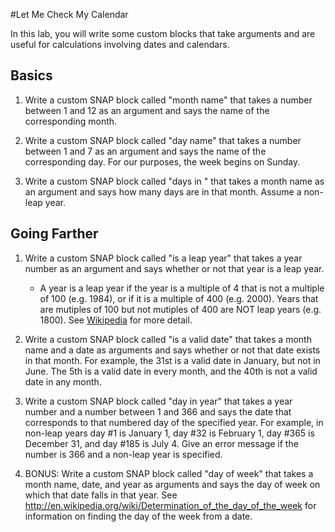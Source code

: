 #Let Me Check My Calendar

In this lab, you will write some custom blocks that take arguments and are useful for calculations involving dates and calendars.

## Basics
1. Write a custom SNAP block called "month name" that takes a number between 1 and 12 as an argument and says the name of the corresponding month.

1. Write a custom SNAP block called "day name" that takes a number between 1 and 7 as an argument and says the name of the corresponding day.  For our purposes, the week begins on Sunday. 

1. Write a custom SNAP block called "days in " that takes a month name as an argument and says how many days are in that month.  Assume a non-leap year.


## Going Farther
1. Write a custom SNAP block called "is a leap year" that takes a year number as an argument and says whether or not that year is a leap year.
    * A year is a leap year if the year is a multiple of 4 that is not a multiple of 100 (e.g. 1984), or if it is a multiple of 400 (e.g. 2000). Years that are mutiples of 100 but not mutiples of 400 are NOT leap years (e.g. 1800).  See [Wikipedia](https://en.wikipedia.org/wiki/Leap_year#Algorithm) for more detail.

1. Write a custom SNAP block called "is a valid date" that takes a month name and a date as arguments and says whether or not that date exists in that month.  For example, the 31st is a valid date in January, but not in June.  The 5th is a valid date in every month, and the 40th is not a valid date in any month.

1. Write a custom SNAP block called "day in year" that takes a year number and a number between 1 and 366 and says the date that corresponds to that numbered day of the specified year.  For example, in non-leap years day #1 is January 1, day #32 is February 1, day #365 is December 31, and day #185 is July 4.  Give an error message if the number is 366 and a non-leap year is specified.

1. BONUS: Write a custom SNAP block called "day of week" that takes a month name, date, and year as arguments and says the day of week on which that date falls in that year.  See http://en.wikipedia.org/wiki/Determination_of_the_day_of_the_week for information on finding the day of the week from a date.
